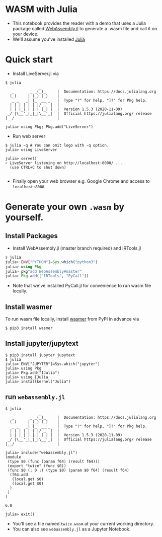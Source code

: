 # WASM with Julia

- This notebook provides the reader with a demo that uses a Julia package called [WebAssembly.jl](https://github.com/MikeInnes/WebAssembly.jl) to generate a .wasm file and call it on your device.
- We'll assume you've installed [Julia](https://julialang.org/)

# Quick start

- Install LiveServer.jl via 

```console
$ julia
               _
   _       _ _(_)_     |  Documentation: https://docs.julialang.org
  (_)     | (_) (_)    |
   _ _   _| |_  __ _   |  Type "?" for help, "]?" for Pkg help.
  | | | | | | |/ _` |  |
  | | |_| | | | (_| |  |  Version 1.5.3 (2020-11-09)
 _/ |\__'_|_|_|\__'_|  |  Official https://julialang.org/ release
|__/                   |

julia> using Pkg; Pkg.add("LiveServer")
```

- Run web server

```console
$ julia -q # You can omit logo with -q option.
julia> using LiveServer

julia> serve()
✓ LiveServer listening on http://localhost:8000/ ...
  (use CTRL+C to shut down)


```

- Finally open your web browser e.g. Google Chrome and access to `localhost:8000`.

# Generate your own `.wasm` by yourself.

## Install Packages

- Install WebAssembly.jl (master branch required) and IRTools.jl


```julia
$ julia
julia> ENV["PYTHON"]=Sys.which("python3")
julia> using Pkg
julia> pkg"add WebAssembly#master"
julia> Pkg.add(["IRTools", "PyCall"])
```

- Note that we've installed PyCall.jl for convenience to run wasm file locally.

## Install wasmer

To run wasm file locally, install [wasmer](https://github.com/wasmerio/python-ext-wasm) from PyPI in advance via 


```console
$ pip3 install wasmer
```

## Install jupyter/jupytext

```console
$ pip3 install jupyter jupytext
$ julia
julia> ENV["JUPYTER"]=Sys.which("jupyter")
julia> using Pkg
julia> Pkg.add("IJulia")
julia> using IJulia
julia> installkernel("Julia")
```

## run `webassembly.jl`

```console
$ julia
               _
   _       _ _(_)_     |  Documentation: https://docs.julialang.org
  (_)     | (_) (_)    |
   _ _   _| |_  __ _   |  Type "?" for help, "]?" for Pkg help.
  | | | | | | |/ _` |  |
  | | |_| | | | (_| |  |  Version 1.5.3 (2020-11-09)
 _/ |\__'_|_|_|\__'_|  |  Official https://julialang.org/ release
|__/                   |

julia> include("webassembly.jl")
(module
 (type $0 (func (param f64) (result f64)))
 (export "twice" (func $0))
 (func $0 (; 0 ;) (type $0) (param $0 f64) (result f64)
  (f64.add
   (local.get $0)
   (local.get $0)
  )
 )
)

6.0

julia> exit()
```

- You'll see a file named `twice.wasm` at your current working directory.
- You can also see `webassembly.jl` as a Jupyter Notebook.